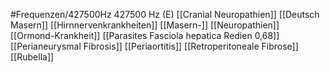 #Frequenzen/427500Hz
427500 Hz (E)
[[Cranial Neuropathien]]
[[Deutsch Masern]]
[[Hirnnervenkrankheiten]]
[[Masern-]]
[[Neuropathien]]
[[Ormond-Krankheit]]
[[Parasites Fasciola hepatica Redien 0,68]]
[[Perianeurysmal Fibrosis]]
[[Periaortitis]]
[[Retroperitoneale Fibrose]]
[[Rubella]]